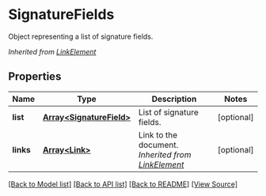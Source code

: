 ﻿# SignatureFields
Object representing a list of signature fields.

*Inherited from [LinkElement](LinkElement.md)*
## Properties
Name | Type | Description | Notes
------------ | ------------- | ------------- | -------------
**list** | [**Array&lt;SignatureField&gt;**](SignatureField.md) | List of signature fields. | [optional]
**links** | [**Array&lt;Link&gt;**](Link.md) | Link to the document.<br />*Inherited from [LinkElement](LinkElement.md)* | [optional]

[[Back to Model list]](../README.md#documentation-for-models) [[Back to API list]](../README.md#documentation-for-api-endpoints) [[Back to README]](../README.md) [[View Source]](../src/models/signatureFields.ts)

